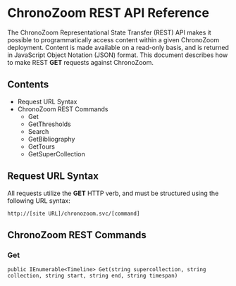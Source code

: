 # ChronoZoom REST API Reference #

The ChronoZoom Representational State Transfer (REST) API makes it possible to programmatically access content within a given ChronoZoom deployment. Content is made available on a read-only basis, and is returned in JavaScript Object Notation (JSON) format. This document describes how to make REST **GET** requests against ChronoZoom.

## Contents ##
- Request URL Syntax
- ChronoZoom REST Commands
    - Get
    - GetThresholds
    - Search
    - GetBibliography
    - GetTours
    - GetSuperCollection


## Request URL Syntax ##
All requests utilize the **GET** HTTP verb, and must be structured using the following URL syntax:

    http://[site URL]/chronozoom.svc/[command]

## ChronoZoom REST Commands ##

### Get ###


    public IEnumerable<Timeline> Get(string supercollection, string collection, string start, string end, string timespan)